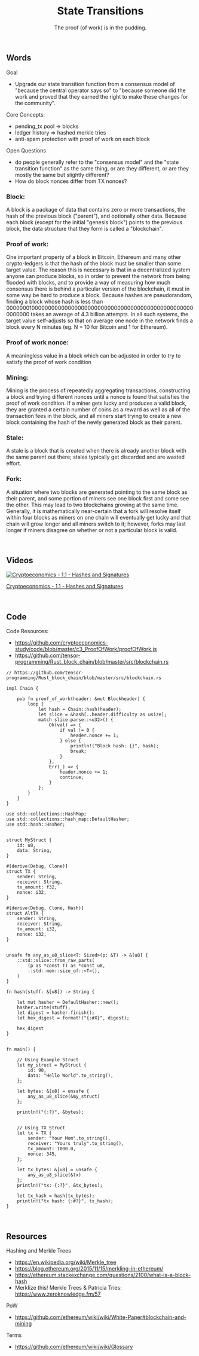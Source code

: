 <h1 align="center">
    State Transitions
</h1>
<p align="center">
    The proof (of work) is in the pudding.
</p>
<br>

## Words

Goal
- Upgrade our state transition function from a consensus model of "because the central operator says so" to "because someone did the work and proved that they earned the right to make these changes for the community".

Core Concepts:
- pending_tx pool => blocks
- ledger history => hashed merkle tries
- anti-spam protection with proof of work on each block

Open Questions
- do people generally refer to the "consensus model" and the "state transition function" as the same thing, or are they different, or are they mostly the same but slightly different?
- How do block nonces differ from TX nonces?

### Block:
A block is a package of data that contains zero or more transactions, the hash of the previous block ("parent"), and optionally other data. Because each block (except for the initial "genesis block") points to the previous block, the data structure that they form is called a "blockchain".

### Proof of work:
One important property of a block in Bitcoin, Ethereum and many other crypto-ledgers is that the hash of the block must be smaller than some target value. The reason this is necessary is that in a decentralized system anyone can produce blocks, so in order to prevent the network from being flooded with blocks, and to provide a way of measuring how much consensus there is behind a particular version of the blockchain, it must in some way be hard to produce a block. Because hashes are pseudorandom, finding a block whose hash is less than 0000000100000000000000000000000000000000000000000000000000000000 takes an average of 4.3 billion attempts. In all such systems, the target value self-adjusts so that on average one node in the network finds a block every N minutes (eg. N = 10 for Bitcoin and 1 for Ethereum).

### Proof of work nonce:
A meaningless value in a block which can be adjusted in order to try to satisfy the proof of work condition

### Mining:
Mining is the process of repeatedly aggregating transactions, constructing a block and trying different nonces until a nonce is found that satisfies the proof of work condition. If a miner gets lucky and produces a valid block, they are granted a certain number of coins as a reward as well as all of the transaction fees in the block, and all miners start trying to create a new block containing the hash of the newly generated block as their parent.

### Stale:
A stale is a block that is created when there is already another block with the same parent out there; stales typically get discarded and are wasted effort.

### Fork:
A situation where two blocks are generated pointing to the same block as their parent, and some portion of miners see one block first and some see the other. This may lead to two blockchains growing at the same time. Generally, it is mathematically near-certain that a fork will resolve itself within four blocks as miners on one chain will eventually get lucky and that chain will grow longer and all miners switch to it; however, forks may last longer if miners disagree on whether or not a particular block is valid.

<br>

## Videos

[![Cryptoeconomics - 1.1 - Hashes and Signatures](https://img.youtube.com/vi/FLIo_ZjV--U/0.jpg)](https://www.youtube.com/watch?v=FLIo_ZjV--U)

<p>
    <a href="https://cryptoeconomics.study/lectures/chapter-01-1.html">Cryptoeconomics - 1.1 - Hashes and Signatures</a>.
</p>

<br>

## Code

Code Resources:
- https://github.com/cryptoeconomics-study/code/blob/master/c3_ProofOfWork/proofOfWork.js
- https://github.com/tensor-programming/Rust_block_chain/blob/master/src/blockchain.rs

```rust, ignore
// https://github.com/tensor-programming/Rust_block_chain/blob/master/src/blockchain.rs

impl Chain {

    pub fn proof_of_work(header: &mut Blockheader) {
        loop {
            let hash = Chain::hash(header);
            let slice = &hash[..header.difficulty as usize];
            match slice.parse::<u32>() {
                Ok(val) => {
                    if val != 0 {
                        header.nonce += 1;
                    } else {
                        println!("Block hash: {}", hash);
                        break;
                    }
                },
                Err(_) => {
                    header.nonce += 1;
                    continue;
                }
            };
        }
    }
}

use std::collections::HashMap;
use std::collections::hash_map::DefaultHasher;
use std::hash::Hasher;


struct MyStruct {
    id: u8,
    data: String,
}

#[derive(Debug, Clone)]
struct TX {
    sender: String,
    receiver: String,
    tx_amount: f32,
    nonce: i32,
}

#[derive(Debug, Clone, Hash)]
struct AltTX {
    sender: String,
    receiver: String,
    tx_amount: i32,
    nonce: i32,
}


unsafe fn any_as_u8_slice<T: Sized>(p: &T) -> &[u8] {
    ::std::slice::from_raw_parts(
        (p as *const T) as *const u8,
        ::std::mem::size_of::<T>(),
    )
}

fn hash(stuff: &[u8]) -> String {
    
    let mut hasher = DefaultHasher::new();
    hasher.write(stuff);
    let digest = hasher.finish();
    let hex_digest = format!("{:#X}", digest);
        
    hex_digest
}


fn main() {

    // Using Example Struct
    let my_struct = MyStruct {
        id: 98,
        data: "Hello World".to_string(),
    };
    
    let bytes: &[u8] = unsafe { 
        any_as_u8_slice(&my_struct)
    };

    println!("{:?}", &bytes);
    
    
    // Using TX Struct
    let tx = TX {
        sender: "Your Mom".to_string(),
        receiver: "Yours truly".to_string(),
        tx_amount: 1000.0,
        nonce: 345,
    };
    
    let tx_bytes: &[u8] = unsafe {
        any_as_u8_slice(&tx)
    };
    println!("tx: {:?}", &tx_bytes);
    
    let tx_hash = hash(tx_bytes);
    println!("tx hash: {:#?}", tx_hash);
}
```

<br>

## Resources

Hashing and Merkle Trees
- https://en.wikipedia.org/wiki/Merkle_tree
- https://blog.ethereum.org/2015/11/15/merkling-in-ethereum/
- https://ethereum.stackexchange.com/questions/2100/what-is-a-block-hash
- Merklize this! Merkle Trees & Patricia Tries: https://www.zeroknowledge.fm/57

PoW
- https://github.com/ethereum/wiki/wiki/White-Paper#blockchain-and-mining

Terms
- https://github.com/ethereum/wiki/wiki/Glossary

<br>

